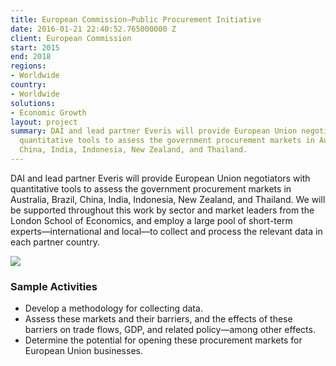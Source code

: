```yaml
---
title: European Commission—Public Procurement Initiative
date: 2016-01-21 22:40:52.765000000 Z
client: European Commission
start: 2015
end: 2018
regions:
- Worldwide
country:
- Worldwide
solutions:
- Economic Growth
layout: project
summary: DAI and lead partner Everis will provide European Union negotiators with
  quantitative tools to assess the government procurement markets in Australia, Brazil,
  China, India, Indonesia, New Zealand, and Thailand.
---
```


DAI and lead partner Everis will provide European Union negotiators with quantitative tools to assess the government procurement markets in Australia, Brazil, China, India, Indonesia, New Zealand, and Thailand. We will be supported throughout this work by sector and market leaders from the London School of Economics, and employ a large pool of short-term experts—international and local—to collect and process the relevant data in each partner country.

![][1]

### Sample Activities

* Develop a methodology for collecting data.
* Assess these markets and their barriers, and the effects of these barriers on trade flows, GDP, and related policy—among other effects.
* Determine the potential for opening these procurement markets for European Union businesses.

[1]: /assets/images/projects/EC-Procurement-webpage.jpg

